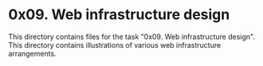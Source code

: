 # 0x09. Web infrastructure design

This directory contains files for the task "0x09. Web infrastructure design". This directory contains illustrations of various web infrastructure arrangements.